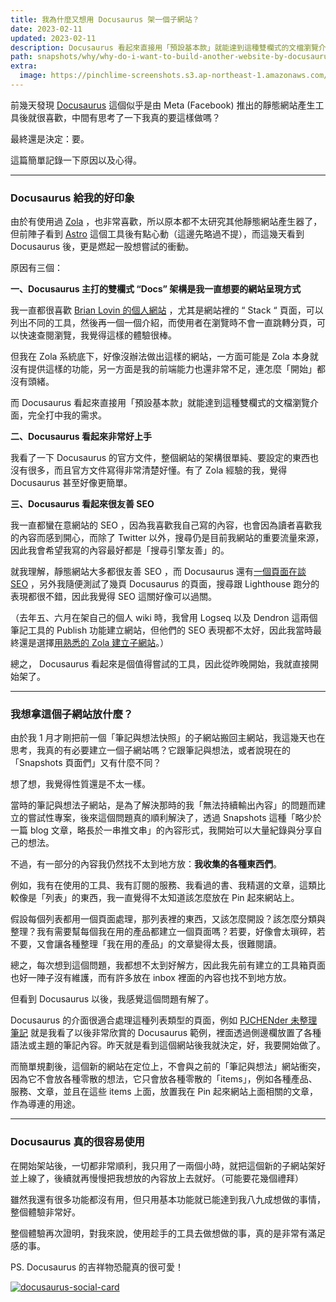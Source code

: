 ```yaml
---
title: 我為什麼又想用 Docusaurus 架一個子網站？
date: 2023-02-11
updated: 2023-02-11
description: Docusaurus 看起來直接用「預設基本款」就能達到這種雙欄式的文檔瀏覽介面，完全打中我的需求。
path: snapshots/why/why-do-i-want-to-build-another-website-by-docusaurus
extra:
  image: https://pinchlime-screenshots.s3.ap-northeast-1.amazonaws.com/docusaurus-social-card_WKa2xI.jpg
---
```


前幾天發現 [Docusaurus](https://docusaurus.io/) 這個似乎是由 Meta (Facebook) 推出的靜態網站產生工具後就很喜歡，中間有思考了一下我真的要這樣做嗎？

最終還是決定：要。

這篇簡單記錄一下原因以及心得。

<!-- more -->
---

### Docusaurus 給我的好印象

由於有使用過 [Zola](https://www.getzola.org/) ，也非常喜歡，所以原本都不太研究其他靜態網站產生器了，但前陣子看到 [Astro](https://astro.build/) 這個工具後有點心動（這邊先略過不提），而這幾天看到 Docusaurus 後，更是燃起一股想嘗試的衝動。

原因有三個：

**一、Docusaurus 主打的雙欄式 “Docs” 架構是我一直想要的網站呈現方式**

我一直都很喜歡 [Brian Lovin 的個人網站](https://brianlovin.com/) ，尤其是網站裡的 “ Stack “ 頁面，可以列出不同的工具，然後再一個一個介紹，而使用者在瀏覽時不會一直跳轉分頁，可以快速查閱瀏覽，我覺得這樣的體驗很棒。

但我在 Zola 系統底下，好像沒辦法做出這樣的網站，一方面可能是 Zola 本身就沒有提供這樣的功能，另一方面是我的前端能力也還非常不足，連怎麼「開始」都沒有頭緒。

而 Docusaurus 看起來直接用「預設基本款」就能達到這種雙欄式的文檔瀏覽介面，完全打中我的需求。

**二、Docusaurus 看起來非常好上手**

我看了一下 Docusaurus 的官方文件，整個網站的架構很單純、要設定的東西也沒有很多，而且官方文件寫得非常清楚好懂。有了 Zola 經驗的我，覺得 Docusaurus 甚至好像更簡單。

**三、Docusaurus 看起來很友善 SEO**

我一直都蠻在意網站的 SEO ，因為我喜歡我自己寫的內容，也會因為讀者喜歡我的內容而感到開心，而除了 Twitter 以外，搜尋仍是目前我網站的重要流量來源，因此我會希望我寫的內容最好都是「搜尋引擎友善」的。

就我理解，靜態網站大多都很友善 SEO ，而 Docusaurus 還有[一個頁面在談 SEO](https://docusaurus.io/docs/seo) ，另外我隨便測試了幾頁 Docusaurus 的頁面，搜尋跟 Lighthouse 跑分的表現都很不錯，因此我覺得 SEO 這關好像可以過關。

（去年五、六月在架自己的個人 wiki 時，我曾用 Logseq 以及 Dendron 這兩個筆記工具的 Publish 功能建立網站，但他們的 SEO 表現都不太好，因此我當時最終還是選擇[用熟悉的 Zola 建立子網站](@/archive/built-pinchlime-notes.md)。）

總之， Docusaurus 看起來是個值得嘗試的工具，因此從昨晚開始，我就直接開始架了。

---

### 我想拿這個子網站放什麼？

由於我 1 月才剛把前一個「筆記與想法快照」的子網站搬回主網站，我這幾天也在思考，我真的有必要建立一個子網站嗎？它跟筆記與想法，或者說現在的「Snapshots 頁面們」又有什麼不同？

想了想，我覺得性質還是不太一樣。

當時的筆記與想法子網站，是為了解決那時的我「無法持續輸出內容」的問題而建立的嘗試性專案，後來這個問題真的順利解決了，透過 Snapshots 這種「略少於一篇 blog 文章，略長於一串推文串」的內容形式，我開始可以大量紀錄與分享自己的想法。

不過，有一部分的內容我仍然找不太到地方放：**我收集的各種東西們**。

例如，我有在使用的工具、我有訂閱的服務、我看過的書、我精選的文章，這類比較像是「列表」的東西，我一直覺得不太知道該怎麼放在 Pin 起來網站上。

假設每個列表都用一個頁面處理，那列表裡的東西，又該怎麼開設？該怎麼分類與整理？我有需要幫每個我在用的產品都建立一個頁面嗎？若要，好像會太瑣碎，若不要，又會讓各種整理「我在用的產品」的文章變得太長，很難閱讀。

總之，每次想到這個問題，我都想不太到好解方，因此我先前有建立的工具箱頁面也好一陣子沒有維護，而有許多放在 inbox 裡面的內容也找不到地方放。

但看到 Docusaurus 以後，我感覺這個問題有解了。

Docusaurus 的介面很適合處理這種列表類型的頁面，例如 [PJCHENder 未整理筆記](https://pjchender.dev/) 就是我看了以後非常欣賞的 Docusaurus 範例，裡面透過側邊欄放置了各種語法或主題的筆記內容。昨天就是看到這個網站後我就決定，好，我要開始做了。

而簡單規劃後，這個新的網站在定位上，不會與之前的「筆記與想法」網站衝突，因為它不會放各種零散的想法，它只會放各種零散的「items」，例如各種產品、服務、文章，並且在這些 items 上面，放置我在 Pin 起來網站上面相關的文章，作為導連的用途。

---

### Docusaurus 真的很容易使用

在開始架站後，一切都非常順利，我只用了一兩個小時，就把這個新的子網站架好並上線了，後續就再慢慢把我想放的內容放上去就好。（可能要花幾個禮拜）

雖然我還有很多功能都沒有用，但只用基本功能就已能達到我八九成想做的事情，整個體驗非常好。

整個體驗再次證明，對我來說，使用趁手的工具去做想做的事，真的是非常有滿足感的事。

PS. Docusaurus 的吉祥物恐龍真的很可愛！

<a href="https://pinchlime-screenshots.s3.ap-northeast-1.amazonaws.com/docusaurus-social-card_WKa2xI.jpg" data-fancybox data-caption="docusaurus-social-card">
  <img src="https://pinchlime-screenshots.s3.ap-northeast-1.amazonaws.com/docusaurus-social-card_WKa2xI.jpg" loading="lazy" alt="docusaurus-social-card" align="center" />
</a>